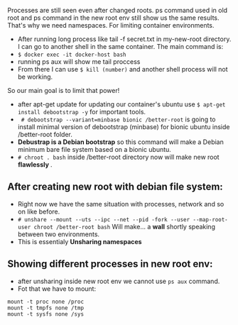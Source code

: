 Processes are still seen even after changed roots. ps command used in old root and ps command in the new root env still show us the same results. 
That's why we need namespaces. For limiting container environments.

- After running long process like tail -f secret.txt in my-new-root directory. I can go to another shell in the same container. The main command is:
- `$ docker exec -it docker-host bash`
- running ps aux will show me tail proccess
- From there I can use `$ kill (number)` and another shell process will not be working. 

So our main goal is to limit that power!
- after apt-get update for updating our container's ubuntu use `$ apt-get install debootstrap -y` for important tools. 
- ` # debootstrap --variant=minbase bionic /better-root` is going to install minimal version of debootstrap (minbase) for bionic ubuntu inside /better-root folder.
- <b>Debustrap is a Debian bootstrap</b> so this command will make a  Debian minimum bare file system based on a bionic ubuntu.
- `# chroot . bash` inside /better-root directory now will make new root <b> flawlessly </b>.

## After creating new root with debian file system:
- Right now we have the same situation with processes, network and so on like before. 
- `# unshare --mount --uts --ipc --net --pid -fork --user --map-root-user chroot /better-root bash` Will make... a <b>wall</b> shortly speaking between two environments.
- This is essentialy <b> Unsharing namespaces </b>

## Showing different processes in new root env:
- after unsharing inside new root env we cannot use `ps aux` command.
- Fot that we have to mount:

`mount -t proc none /proc` \
`mount -t tmpfs none /tmp` \
`mount -t sysfs none /sys` 